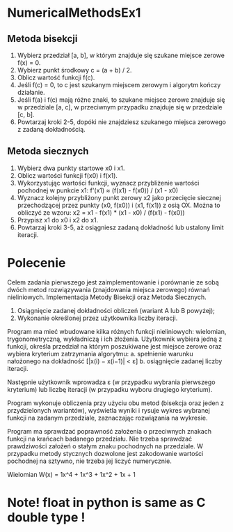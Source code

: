 # NumericalMethodsEx1

## Metoda bisekcji

1. Wybierz przedział [a, b], w którym znajduje się szukane miejsce zerowe f(x) = 0.
2. Wybierz punkt środkowy c = (a + b) / 2.
3. Oblicz wartość funkcji f(c).
4. Jeśli f(c) = 0, to c jest szukanym miejscem zerowym i algorytm kończy działanie.
5. Jeśli f(a) i f(c) mają różne znaki, to szukane miejsce zerowe znajduje się w przedziale [a, c], w 
przeciwnym przypadku znajduje się w przedziale [c, b].
6. Powtarzaj kroki 2-5, dopóki nie znajdziesz szukanego miejsca zerowego z zadaną dokładnością.
    
## Metoda siecznych 

1. Wybierz dwa punkty startowe x0 i x1.
2. Oblicz wartości funkcji f(x0) i f(x1).
3. Wykorzystując wartości funkcji, wyznacz przybliżenie wartości pochodnej w punkcie x1:
f'(x1) ≈ (f(x1) - f(x0)) / (x1 - x0)
4. Wyznacz kolejny przybliżony punkt zerowy x2 jako przecięcie siecznej przechodzącej przez punkty (x0, f(x0)) i (x1, f(x1)) z osią OX. 
 Można to obliczyć ze wzoru: x2 = x1 - f(x1) * (x1 - x0) / (f(x1) - f(x0))
5. Przypisz x1 do x0 i x2 do x1.
6. Powtarzaj kroki 3-5, aż osiągniesz zadaną dokładność lub ustalony limit iteracji.

# Polecenie
Celem zadania pierwszego jest zaimplementowanie i porównanie ze sobą dwóch metod rozwiązywania
(znajdowania miejsca zerowego) równań nieliniowych. 
Implementacja Metody Bisekcji oraz Metoda Siecznych.

1. Osiągnięcie zadanej dokładności obliczeń (wariant A lub B powyżej); 
2. Wykonanie określonej przez użytkownika liczby iteracji.

Program ma mieć wbudowane kilka różnych funkcji nieliniowych: wielomian, trygonometryczną, wykładniczą i ich złożenia. 
Użytkownik wybiera jedną z funkcji, określa przedział na którym poszukiwane jest miejsce zerowe oraz wybiera 
kryterium zatrzymania algorytmu: 
a. spełnienie warunku nałożonego na dokładność [|x(i) − x(i−1)| < ε]
b. osiągnięcie zadanej liczby iteracji.

Następnie użytkownik wprowadza ε (w przypadku wybrania pierwszego kryterium) lub 
 liczbę iteracji (w przypadku wyboru drugiego kryterium). 

Program wykonuje obliczenia przy użyciu obu metod (bisekcja oraz jeden z przydzielonych wariantów), 
 wyświetla wyniki i rysuje wykres wybranej funkcji na zadanym przedziale, 
 zaznaczając rozwiązania na wykresie. 

Program ma sprawdzać poprawność założenia o przeciwnych znakach funkcji na krańcach badanego przedziału. 
Nie trzeba sprawdzać prawdziwości założeń o stałym znaku pochodnych na przedziale. 
W przypadku metody stycznych dozwolone jest zakodowanie wartości pochodnej na sztywno, nie trzeba jej liczyć numerycznie.

Wielomian
W(x) = 1x^4 + 1x^3 + 1x^2 + 1x + 1 

# Note! float in python is same as C double type !
